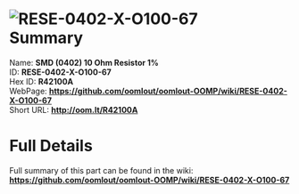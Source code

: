 
![RESE-0402-X-O100-67](https://github.com/oomlout/oomlout-OOMP/blob/master/parts/RESE-0402-X-O100-67/RESE-0402-X-O100-67_420.jpg)   
Summary
=================
  
Name: __SMD (0402) 10 Ohm Resistor 1%__    
ID: __RESE-0402-X-O100-67__   
Hex ID: __R42100A__   
WebPage: __https://github.com/oomlout/oomlout-OOMP/wiki/RESE-0402-X-O100-67__   
Short URL: __http://oom.lt/R42100A__   

Full Details
==========================
Full summary of this part can be found in the wiki:   
__https://github.com/oomlout/oomlout-OOMP/wiki/RESE-0402-X-O100-67__    

